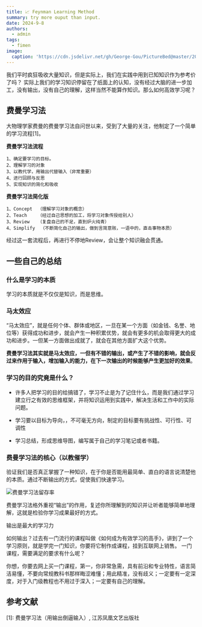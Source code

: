 ```yaml
---
title: 📈 Feynman Learning Method
summary: try more ouput than input.
date: 2024-9-8
authors:
  - admin
tags:
  - fimen 
image:
  caption: 'https://cdn.jsdelivr.net/gh/George-Gou/PictureBed@master/2022/202112131514833.png'
---
```


我们平时疯狂吸收大量知识，但是实际上，我们在实践中用到已知知识作为参考价了吗？
实际上我们的学习知识停留在了纸面上的认知，没有经过大脑的进一步加工，没有输出，没有自己的理解，这样当然不能算作知识。那么如何高效学习呢？

## 费曼学习法

大物理学家费曼的费曼学习法自问世以来，受到了大量的关注，他制定了一个简单的学习流程[1]。

**费曼学习法流程**  

    1、确定要学习的目标。  
    2、理解学习的对象
    3、以教代学，用输出代替输入（非常重要）
    4、进行回顾与反思
    5、实现知识的简化和吸收

**费曼学习法简化版**  


    1、Concept  （理解学习对象的概念）
    2、Teach    （经过自己思想的加工，将学习对象传授给别人）
    3、Review   （复盘自己的不足，直到炉火纯青）
    4、Simplify  （不断简化自己的输出，做到言简意赅，一语中的，直击事物本质）

经过这一套流程后，再进行不停地Review，会让整个知识融会贯通。


## 一些自己的总结

### 什么是学习的本质
学习的本质就是不仅仅是知识，而是思维。

### 马太效应

“马太效应”，就是任何个体、群体或地区，一旦在某一个方面（如金钱、名誉、地位等）获得成功和进步，就会产生一种积累优势，就会有更多的机会取得更大的成功和进步。一但某一方面做出成就了，就会在其他方面扩大这个优势。

**费曼学习法其实就是马太效应，一但有不错的输出，或产生了不错的影响，就会反过来作用于输入，增加输入的能力，在下一次输出的时候能够产生更加好的效果**。

### 学习的目的究竟是什么？

* 许多人把学习的目的给搞错了，学习不止是为了记住什么，而是我们通过学习建立行之有效的思维框架，并将知识运用到实践中，解决生活和工作中的实际问题。

* 学习要以目标为导向，，不可毫无方向，制定的目标要有挑战性、可行性、可调性

* 学习总结，形成思维导图，编写属于自己的学习笔记或者书籍。


### 费曼学习法的核心（以教催学）

验证我们是否真正掌握了一种知识，在于你是否能用最简单、直白的语言说清楚他的本质。通过不断输出的方式，促使我们快速学习。

![费曼学习法留存率](https://cdn.jsdelivr.net/gh/George-Gou/PictureBed@master/2022/202112131514833.png)

费曼学习法格外重视“输出”的作用，复述你所理解到的知识并让听者能够简单地理解，这就是检验你学习成果最好的方式。 

输出是最大的学习力

如何输出？过去有一门流行的课程叫做《如何成为有效学习的高手》，讲到了一个学习原则，就是学完一门知识，你要将它制作成课程，挂到互联网上销售。
一门课程，需要满足的要求有什么呢？

你想，你要去网上买一门课程，第一，你非常急需，具有前沿和专业特性，语言简洁易懂，不要向常规教科书那样晦涩难懂；用此精准，没有歧义；一定要有一定深度，对于入门级教程也不用过于深入；一定要有自己的理解。

## 参考文献

[1]: 费曼学习法（用输出倒逼输入）, 江苏凤凰文艺出版社
